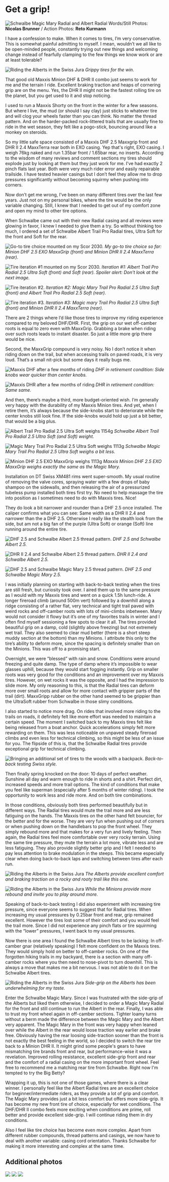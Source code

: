 # Get a grip!

![Schwalbe Magic Mary Radial and Albert Radial](/assets/schwalberadial/777A9312-48B7-4BC6-B37A-4798BA93383A_1_201_a.heic)
Words/Still Photos: **Nicolas Brunner** / Action Photos: **Reto Kurmann**

I have a confession to make. When it comes to tires, I’m very conservative. This is somewhat painful admitting to myself. I mean, wouldn’t we all like to be open-minded people, constantly trying out new things and welcoming change instead of fearfully clamping to the few things we know work or are at least tolerable?

![Riding the Alberts in the Swiss Jura](/assets/schwalberadial/9F258009-6E11-4801-9309-CB1D2C083A45_1_201_a.jpeg)
*Grippy tires for the win.*

That good old Maxxis Minion DHF & DHR II combo just seems to work for me and the terrain I ride. Excellent braking traction and heaps of cornering grip are on the menu. Yes, the DHR II might not be the fastest rolling tire on the planet, but you get used to it and stop noticing.

I used to run a Maxxis Shorty on the front in the winter for a few seasons. But where I live, the mud (or should I say clay) just sticks to whatever tire and will clog your wheels faster than you can think. No matter the thread pattern. And on the harder-packed rock-littered trails that are usually fine to ride in the wet season, they felt like a pogo-stick, bouncing around like a monkey on steroids.

So my little safe space consisted of a Maxxis DHF 2.5 Maxxgrip front and DHR II 2.4 MaxxTerra rear both in EXO casing. Yep that's right, EXO casing. I weigh 76kg naked and run 1.35bar front / 1.65bar rear, no inserts. According to the wisdom of many reviews and comment sections my tires should explode just by looking at them but they just work for me. I’ve had exactly 2 pinch flats last year. Both were very much rider error and easily repairable trailside. I have tested heavier casings but I don’t feel they allow me to drop pressures significantly without becoming squirmy when pushing into corners.

Now don’t get me wrong, I’ve been on many different tires over the last few years. Just not on my personal bikes, where the tire would be the only variable changing. Still, I knew that I needed to get out of my comfort zone and open my mind to other tire options. 

When Schwalbe came out with their new Radial casing and all reviews were glowing in favor, I knew I needed to give them a try. So without thinking too much, I ordered a set of Schwalbe Albert Trail Pro Radial tires, Ultra Soft for the front and Soft for the rear.

![Go-to tire choice mounted on my Scor 2030.](/assets/schwalberadial/F2A5864F-9602-40B6-BF5D-F247644076C7_1_201_a.heic)
*My go-to tire choice so far: Minion DHF 2.5 EXO MaxxGrip (front) and Minion DHR II 2.4 MaxxTerra (rear).*

![Tire iteration #1 mounted on my Scor 2030.](/assets/schwalberadial/8277C1FA-61C7-4131-9C2E-41DC41986C5F_1_201_a.heic)
*Iteration #1: Albert Trail Pro Radial 2.5 Ultra Soft (front) and Soft (rear). Spoiler alert: Don't look at the next image.*

![Tire iteration #2.](/assets/schwalberadial/CC561682-B35E-4B9F-858A-B56DDCB1D078_1_201_a.heic)
*Iteration #2: Magic Mary Trail Pro Radial 2.5 Ultra Soft (front) and Albert Trail Pro Radial 2.5 Soft (rear).*

![Tire iteration #3.](/assets/schwalberadial/972ECEFB-DA0F-4384-A886-4C14B47F1B45_1_201_a.heic)
*Iteration #3: Magic mary Trail Pro Radial 2.5 Ultra Soft (front) and Minion DHR II 2.4 MaxxTerra (rear).*

There are 2 things where I’d like those tires to improve my riding experience compared to my beloved DHF/DHR. First, the grip on our wet off-camber roots is equal to zero even with MaxxGrip. Grabbing a brake when riding over such roots leads to instant disaster. So just a little more grip there would be nice.

Second, the MaxxGrip compound is very noisy. No I don’t notice it when riding down on the trail, but when accessing trails on paved roads, it is very loud. That’s a small nit-pick but some days it really bugs me.

![Maxxis DHF after a few months of riding](/assets/schwalberadial/DHF_used.jpeg)
*DHF in retirement condition: Side knobs wear quicker than center knobs.*

![Maxxis DHR after a few months of riding](/assets/schwalberadial/DHR_used.jpeg)
*DHR in retirement condition: Same same.*

And then, there’s maybe a third, more budget-oriented wish. I’m generally very happy with the durability of my Maxxis Minion tires. And yet, when I retire them, it’s always because the side-knobs start to deteriorate while the center knobs still look fine. If the side-knobs would hold up just a bit better, that would be a big plus.

![Albert Trail Pro Radial 2.5 Ultra Soft weighs 1154g](/assets/schwalberadial/27A0C2A1-5374-44F7-8DBC-22DE298AB7E7.heic)
*Schwalbe Albert Trail Pro Radial 2.5 Ultra Soft (and Soft) weight.*

![Magic Mary Trail Pro Radial 2.5 Ultra Soft weighs 1113g](/assets/schwalberadial/67526425-4066-46A1-A997-28E03A885DB1.heic)
*Schwalbe Magic Mary Trail Pro Radial 2.5 Ultra Soft weighs a bit less.*

![Minion DHF 2.5 EXO MaxxGrip weighs 1113g](/assets/schwalberadial/8CEECB9B-6AD6-4091-B22A-5A36BF71C8B1.heic)
*Maxxis Minion DHF 2.5 EXO MaxxGrip weighs exactly the same as the Magic Mary.*

Installation on DT Swiss XM481 rims went super-smooth. My usual routine of removing the valve cores, spraying water with a few drops of baby shampoo on the sidewalls, and then releasing the air of a pressurized tubeless pump installed both tires first try. No need to help massage the tire into position as I sometimes need to do with Maxxis tires. Nice! 

They do look a bit narrower and rounder than a DHF 2.5 once installed. The caliper confirms what you can see: Same width as a DHR II 2.4 and narrower than the a DHF 2.5. Otherwise I really like the stealth look from the side, but am not a big fan of the purple (Ultra Soft) or orange (Soft) line running around the entire tire.

![DHF 2.5 and Schwalbe Albert 2.5 thread pattern.](/assets/schwalberadial/2A161A3E-7AED-4974-8A6D-8D1863C7A865.heic)
*DHF 2.5 and Schwalbe Albert 2.5.*

![DHR II 2.4 and Schwalbe Albert 2.5 thread pattern.](/assets/schwalberadial/94EF3936-9C7E-4AD7-88E7-F600D382A85A.heic)
*DHR II 2.4 and Schwalbe Albert 2.5.*

![DHF 2.5 and Schwalbe Magic Mary 2.5 thread pattern.](/assets/schwalberadial/EA2E0F99-5E24-40FB-8CF0-AE534F779EF8_1_201_a.heic)
*DHF 2.5 and Schwalbe Magic Mary 2.5.*

I was initially planning on starting with back-to-back testing when the tires are still fresh, but curiosity took over. I aired them up to the same pressure as I would with my Maxxis tires and went on a quick 1.5h lunch-ride. A longer fireroad climb (around 500m vert) followed by a downhill along a ridge consisting of a rather flat, very technical and tight trail paved with weird rocks and off-camber roots with lots of mini-climbs inbetween. Many would not consider it flowy but it’s one of my favorites trails in winter and I often find myself sessioning a few spots to clear it all. The tires provided beautiful grip on a damp, cold (slightly above freezing) but not extremely wet trail. They also seemed to clear mud better (there is a short steep muddy section at the bottom) than my Minions. I attribute this only to the tire’s ability to deform more, since the spacing is definitely smaller than on the Minions. This was off to a promising start.

Overnight, we were “blessed” with rain and snow. Conditions were around freezing and quite damp. The type of damp where it’s impossible to wear glasses uphill, because they would start fogging instantly. Grip on smaller roots was very good for the conditions and an improvement over my Maxxis tires. However, on wet rocks it was the opposite, and I had the impression to slide more. My only reasoning to this, is that the Radial tires can deform more over small roots and allow for more contact with grippier parts of the trail (dirt). MaxxGripp rubber on the other hand seemed to be grippier than the UltraSoft rubber from Schwalbe in those slimy conditions.

I also started to notice more drag. On rides that involved more riding to the trails on roads, it definitely felt like more effort was needed to maintain a certain speed. The moment I switched back to my Maxxis tires felt like being released from a boat anchor. Quick accelerations simply felt more rewarding on them. This was less noticeable on unpaved steady fireroad climbs and even less for technical climbing, so this might be less of an issue for you. The flipside of this is, that the Schwalbe Radial tires provide exceptional grip for technical climbing.

![Bringing an additional set of tires to the woods with a backpack.](/assets/schwalberadial/1C1204E5-F15D-4239-A230-7E529AAB07D9_1_201_a.heic)
*Back-to-back testing Swiss style.*

Then finally spring knocked on the door: 10 days of perfect weather. Sunshine all day and warm enough to ride in shorts and a shirt. Perfect dirt, increased speeds and more trail options. The kind of conditions that make you feel like superman (especially after 5 months of winter riding). I took the opportunity to work less and ride more. And on both tire combinations.

In those conditions, obviously both tires performed beautifully but in different ways. The Radial tires would mute the trail more and are less fatiguing on the hands. The Maxxis tires on the other hand felt bouncier, for the better and for the worse. They are very fun when pushing out of corners or when pushing down on the handlebars to pop the front wheel. They simply rebound more and that makes for a very fun and lively feeling. Then again, the Radial tires feel more comfortable over very rocky terrain. Using the same tire pressure, they mute the terrain a lot more, vibrate less and are less fatiguing. They also provide slightly better grip and I felt I needed to pay less attention to brake modulation in the steeps. This became especially clear when doing back-to-back laps and switching between tires after each run.

![Riding the Alberts in the Swiss Jura](/assets/schwalberadial/DSC00209.jpeg)
*The Alberts provide excellent comfort and braking traction on a rocky and rooty trail like this one.*

![Riding the Alberts in the Swiss Jura](/assets/schwalberadial/AA78A65B-7EE1-4B10-9450-C0A36B093638_1_201_a.jpeg)
*While the Minions provide more rebound and invite you to play around more.*

Speaking of back-to-back testing I did also experiment with increasing tire pressure, since everyone seems to suggest that for Radial tires. When increasing my usual pressures by 0.25bar front and rear, grip remained excellent. However the tires lost some of their comfort and you would feel the trail more. Since I did not experience any pinch flats or tire squirming with the “lower” pressures, I went back to my usual pressures.

Now there is one area I found the Schwalbe Albert tires to be lacking: In off-camber gnar (relatively speaking) I felt more confident on the Maxxis tires. They would simply hold on better to off-camber rocks. On one of the forgotten hiking trails in my backyard, there is a section with many off-camber rocks where you then need to nose-pivot to turn downhill. This is always a move that makes me a bit nervous. I was not able to do it on the Schwalbe Albert tires.

![Riding the Alberts in the Swiss Jura](/assets/schwalberadial/DSC00562.jpeg)
*Side-grip on the Alberts has been underwhelming for my taste.*

Enter the Schwalbe Magic Mary. Since I was frustrated with the side-grip of the Alberts but liked them otherwise, I decided to order a Magic Mary Radial for the front and still continue to run the Albert in the rear. Finally, I was able to trust my front wheel again in off-camber sections. Tighter loamy turns without a berm made the difference between the Magic Mary and the Albert very apparent. The Magic Mary in the front was very happy when leaned over while the Albert in the rear would loose traction way earlier and brake free. Obviously having the rear loosing side-traction sooner than the front is not exactly the best feeling in the world, so I decided to switch the rear tire back to a Minion DHR II. It might grind some people's gears to have mismatching tire brands front and rear, but performance-wise it was a revelation. Improved rolling resistance, excellent side-grip front and rear and the comfort of a radial casing on the more important front wheel. Feel free to recommend me a matching rear tire from Schwalbe. Right now I'm tempted to try the Big Betty?

Wrapping it up, this is not one of those games, where there is a clear winner. I personally feel like the Albert Radial tires are an excellent choice for beginner/intermediate riders, as they provide a lot of grip and comfort. The Magic Mary provides just a bit less comfort but offers more side-grip. It has become my new front tire of choice, especially for wet conditions. The DHF/DHR II combo feels more exciting when conditions are prime, roll better and provide excellent side-grip. I will continue riding them in dry conditions.

Also I feel like tire choice has become even more complex. Apart from different rubber compounds, thread patterns and casings, we now have to deal with another variable: casing cord orientation. Thanks Schwalbe for making it more interesting and complex at the same time.

## Additional photos
![](/assets/schwalberadial/4F7B8090-A5B1-4B2D-B1B9-E35219D6337A_1_201_a.jpeg)
![](/assets/schwalberadial/35227099-1104-442F-8010-F538588D5244_1_201_a.jpeg)
![](/assets/schwalberadial/A5085F9C-07F4-4136-BA51-80C61F6FA88C_1_201_a.jpeg)

